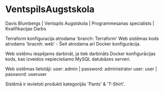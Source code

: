 # VentspilsAugstskola
Davis Blumbergs | Ventspils Augstskola | Programmesanas specialists | Kvalifikacijas Darbs

Terraform konfiguracija atrodama 'branch: Terraform'
Web sistēmas kods atrodams 'bracnh: web' - Šeit atrodama arī Docker konfigurācija.


Web sistēmu iespējams darbināt, ja tiek darbināts Docker konfigurācijas kods, kas izveidos nepieciešamo MySQL datubāzes serveri.

Web sistēmas lietotāji:
user: admin | password: administrator
user: user | password: useruser

Sistēmā ir ievietoti produkti kategorijās 'Pants' & 'T-Shirt'.
